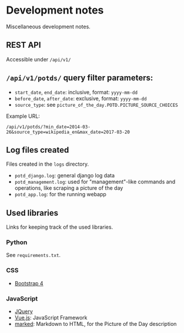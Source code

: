 # Development notes

Miscellaneous development notes.

## REST API

Accessible under `/api/v1/`

## `/api/v1/potds/` query filter parameters:
* `start_date`, `end_date`: inclusive, format: `yyyy-mm-dd`
* `before_date`, `after_date`: exclusive, format: `yyyy-mm-dd`
* `source_type`: see `picture_of_the_day.POTD.PICTURE_SOURCE_CHOICES`

Example URL:

    /api/v1/potds/?min_date=2014-03-26&source_type=wikipedia_en&max_date=2017-03-20

## Log files created

Files created in the `logs` directory.

 - `potd_django.log`: general django log data
 - `potd_management.log`: used for "management"-like commands and operations, like scraping a picture of the day
 - `potd_app.log`: for the running webapp

## Used libraries

Links for keeping track of the used libraries.

### Python

See `requirements.txt`.

### CSS

- [Bootstrap 4](https://v4-alpha.getbootstrap.com/)

### JavaScript

- [JQuery](https://jquery.com/)
- [Vue.js](https://vuejs.org): JavaScript Framework
- [marked](https://github.com/chjj/marked): Markdown to HTML, for the Picture of the Day description
